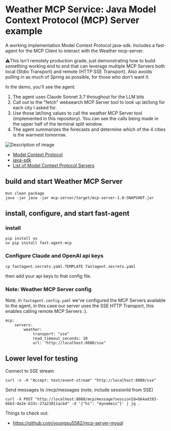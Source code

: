 # Weather MCP Service: Java Model Context Protocol (MCP) Server example

A working implementation Model Context Protocol java-sdk. Includes
a fast-agent for the MCP Client to interact with the Weather mcp-server.

⚠️This isn't remotely production grade, just demonstrating how to build
something working end to end that can leverage multiple MCP Servers both
local (Stdio Transport) and remote (HTTP SSE Transport). Also avoids
pulling in as much of Spring as possible, for those who don't want it.

In the demo, you'll see the agent:

1. The agent uses Claude Sonnet 3.7 throughout for the LLM bits
2. Call out to the "fetch" websearch MCP Server tool to look up lat/long for each city I asked for.
3. Use those lat/long values to call the weather MCP Server tool (implemented in this repository).
You can see the calls being made in the upper half of the terminal split window.
4. The agent summarizes the forecasts and determine which of the 4 cities is the warmest tomorrow.

![Description of image](docs/mcp-server-weather-demo.gif)

* [Model Context Protocol](https://github.com/modelcontextprotocol)
* [java-sdk](https://github.com/modelcontextprotocol/java-sdk)
* [List of Model Context Protocol Servers](https://github.com/modelcontextprotocol/servers?tab=readme-ov-file#model-context-protocol-servers)
## build and start Weather MCP Server

```
mvn clean package
java -jar java -jar mcp-server/target/mcp-server-1.0-SNAPSHOT.jar
```

## install, configure, and start fast-agent

### install
```
pip install uv
uv pip install fast-agent-mcp
```

### Configure Claude and OpenAI api keys

`cp fastagent.secrets.yaml.TEMPLATE fastagent.secrets.yaml`

then add your api keys to that config file.

### Note: Weather MCP Server config

Note, in `fastagent.config.yaml` we've configured the MCP Servers available to the agent,
in this case our server uses the SSE HTTP Transport, this enables
calling remote MCP Servers :).

```
mcp:
    servers:
        weather:
            transport: "sse"
            read_timeout_seconds: 10
            url: "http://localhost:8080/sse"
```

## Lower level for testing

Connect to SSE stream
```
curl -v -H "Accept: text/event-stream" "http://localhost:8080/sse"
```

Send messages to /mcp/messages (note, include sessionId from SSE)
```
curl -X POST "http://localhost:8080/mcp/message?sessionId=b64ad193-6bb3-4e2e-b33c-27a23011acb4" -d '{"hi": "mynameis"}' | jq .
```

Things to check out:

* https://github.com/youngsu5582/mcp-server-mysql
